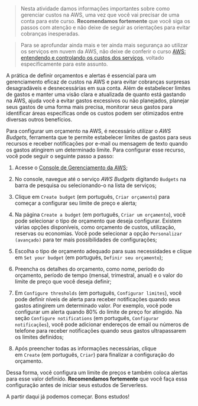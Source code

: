 > Nesta atividade damos informações importantes sobre como gerenciar custos na AWS, uma vez que você vai precisar de uma conta para este curso. **Recomendamos fortemente** que você siga os passos com atenção e não deixe de seguir as orientações para evitar cobranças inesperadas.

> Para se aprofundar ainda mais e ter ainda mais segurança ao utilizar os serviços em nuvem da AWS, não deixe de conferir o curso [AWS: entendendo e controlando os custos dos serviços](https://cursos.alura.com.br/course/aws-servicos-custos), voltado especificamente para este assunto.

A prática de definir orçamentos e alertas é essencial para um gerenciamento eficaz de custos na AWS e para evitar cobranças surpresas desagradáveis e desnecessárias em sua conta. Além de estabelecer limites de gastos e manter uma visão clara e atualizada de quanto está gastando na AWS, ajuda você a evitar gastos excessivos ou não planejados, planejar seus gastos de uma forma mais precisa, monitorar seus gastos para identificar áreas específicas onde os custos podem ser otimizados entre diversas outros benefícios.

Para configurar um orçamento na AWS, é necessário utilizar o _AWS Budgets_, ferramenta que te permite estabelecer limites de gastos para seus recursos e receber notificações por e-mail ou mensagem de texto quando os gastos atingirem um determinado limite. Para configurar esse recurso, você pode seguir o seguinte passo a passo:

1. Acesse o [Console de Gerenciamento da AWS](https://console.aws.amazon.com/);
    
2. No console, navegue até o serviço _AWS Budgets_ digitando `Budgets` na barra de pesquisa ou selecionando-o na lista de serviços;
    
3. Clique em `Create budget` (em português, `Criar orçamento`) para começar a configurar seu limite de preço e alerta;
    
4. Na página `Create a budget` (em português, `Criar um orçamento`), você pode selecionar o tipo de orçamento que deseja configurar. Existem várias opções disponíveis, como orçamento de custos, utilização, reservas ou economias. Você pode selecionar a opção `Personalizar (avançado)` para ter mais possibilidades de configurações;
    
5. Escolha o tipo de orçamento adequado para suas necessidades e clique em `Set your budget` (em português, `Definir seu orçamento`);
    
6. Preencha os detalhes do orçamento, como nome, período do orçamento, período de tempo (mensal, trimestral, anual) e o valor do limite de preço que você deseja definir;
    
7. Em `Configure thresholds` (em português, `Configurar limites`), você pode definir níveis de alerta para receber notificações quando seus gastos atingirem um determinado valor. Por exemplo, você pode configurar um alerta quando 80% do limite de preço for atingido. Na seção `Configure notifications` (em português, `Configurar notificações`), você pode adicionar endereços de email ou números de telefone para receber notificações quando seus gastos ultrapassarem os limites definidos;
    
8. Após preencher todas as informações necessárias, clique em `Create` (em português, `Criar`) para finalizar a configuração do orçamento.
    

Dessa forma, você configura um limite de preços e também coloca alertas para esse valor definido. **Recomendamos fortemente** que você faça essa configuração antes de iniciar seus estudos de Serverless.

A partir daqui já podemos começar. Bons estudos!